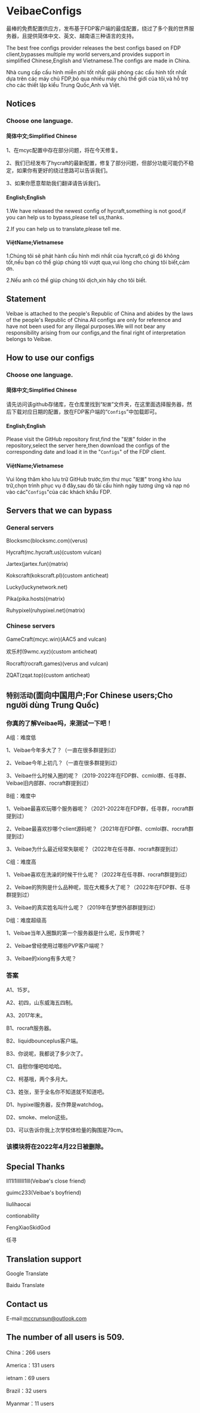 # VeibaeConfigs
最棒的免费配置供应方，发布基于FDP客户端的最佳配置，绕过了多个我的世界服务器，且提供简体中文、英文、越南语三种语言的支持。

The best free configs provider releases the best configs based on FDP client,bypasses multiple my world servers,and provides support in simplified Chinese,English and Vietnamese.The configs are made in China.

Nhà cung cấp cấu hình miễn phí tốt nhất giải phóng các cấu hình tốt nhất dựa trên các máy chủ FDP,bỏ qua nhiều máy chủ thế giới của tôi,và hỗ trợ cho các thiết lập kiểu Trung Quốc,Anh và Việt.

## Notices
### Choose one language.
#### 简体中文;Simplified Chinese
1、在mcyc配置中存在部分问题，将在今天修复。

2、我们已经发布了hycraft的最新配置，修复了部分问题，但部分功能可能仍不稳定，如果你有更好的绕过思路可以告诉我们。

3、如果你愿意帮助我们翻译请告诉我们。

#### English;English
1.We have released the newest config of hycraft,something is not good,if you can help us to bypass,please tell us,thanks.

2.If you can help us to translate,please tell me.

#### ViệtName;Vietnamese
1.Chúng tôi sẽ phát hành cấu hình mới nhất của hycraft,có gì đó không tốt,nếu bạn có thể giúp chúng tôi vượt qua,vui lòng cho chúng tôi biết,cảm ơn.

2.Nếu anh có thể giúp chúng tôi dịch,xin hãy cho tôi biết.

## Statement
Veibae is attached to the people's Republic of China and abides by the laws of the people's Republic of China.All configs are only for reference and have not been used for any illegal purposes.We will not bear any responsibility arising from our configs,and the final right of interpretation belongs to Veibae.

## How to use our configs
### Choose one language.
#### 简体中文;Simplified Chinese
请先访问该github存储库，在仓库里找到“`配置`”文件夹，在这里面选择服务器，然后下载对应日期的配置，放在FDP客户端的“`Configs`”中加载即可。

#### English;English
Please visit the GitHub repository first,find the "`配置`" folder in the repository,select the server here,then download the configs of the corresponding date and load it in the "`Configs`" of the FDP client.

#### ViệtName;Vietnamese
Vui lòng thăm kho lưu trữ GitHub trước,tìm thư mục "`配置`" trong kho lưu trữ,chọn trình phục vụ ở đây,sau đó tải cấu hình ngày tương ứng và nạp nó vào các"`Configs`"của các khách khẩu FDP.

## Servers that we can bypass
### General servers
Blocksmc(blocksmc.com)(verus)

Hycraft(mc.hycraft.us)(custom vulcan)

Jartex(jartex.fun)(matrix)

Kokscraft(kokscraft.pl)(custom anticheat)

Lucky(luckynetwork.net)

Pika(pika.hosts)(matrix)

Ruhypixel(ruhypixel.net)(matrix)

### Chinese servers
GameCraft(mcyc.win)(AAC5 and vulcan)

欢乐村(9wmc.xyz)(custom anticheat)

Rocraft(rocraft.games)(verus and vulcan)

ZQAT(zqat.top)(custom anticheat)

## `特别活动`(面向中国用户;For Chinese users;Cho người dùng Trung Quốc)
### 你真的了解Veibae吗，来测试一下吧！

A组：难度低

1、Veibae今年多大了？（一直在很多群提到过）

2、Veibae今年上初几？（一直在很多群提到过）

3、Veibae什么时候入圈的呢？（2019-2022年在FDP群、ccmlol群、任寻群、Veibae旧内部群、rocraft群提到过）

B组：难度中

1、Veibae最喜欢玩哪个服务器呢？（2021-2022年在FDP群，任寻群，rocraft群提到过）

2、Veibae最喜欢抄哪个client源码呢？（2021年在FDP群、ccmlol群、rocraft群提到过）

3、Veibae为什么最近经常失联呢？（2022年在任寻群、rocraft群提到过）

C组：难度高

1、Veibae喜欢在洗澡的时候干什么呢？（2022年在任寻群、rocraft群提到过）

2、Veibae的狗狗是什么品种呢，现在大概多大了呢？（2022年在FDP群、任寻群提到过）

3、Veibae的真实姓名叫什么呢？（2019年在梦想外部群提到过）

D组：难度超级高

1、Veibae当年入圈飘的第一个服务器是什么呢，反作弊呢？

2、Veibae曾经使用过哪些PVP客户端呢？

3、Veibae的xiong有多大呢？

### 答案

A1、15岁。

A2、初四，山东威海五四制。

A3、2017年末。

B1、rocraft服务器。

B2、liquidbounceplus客户端。

B3、你说呢，我都说了多少次了。

C1、自慰你懂吧哈哈哈。

C2、柯基哦，两个多月大。

C3、姓张，至于全名你不知道就不知道吧。

D1、hypixel服务器，反作弊是watchdog。

D2、smoke、melon这些。

D3、可以告诉你我上次学校体检量的胸围是79cm。

### 该模块将在2022年4月22日被删除。

## Special Thanks
ll11l1lIllIl1lll(Veibae's close friend)

guimc233(Veibae's boyfriend)

liulihaocai

contionability

FengXiaoSkidGod

任寻

## Translation support
Google Translate

Baidu Translate

## Contact us
E-mail:mccrunsun@outlook.com

## The number of all users is 509.
China：266 users

America：131 users

ietnam：69 users

Brazil：32 users

Myanmar：11 users
